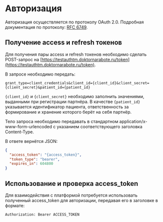 # Авторизация

Авторизация осуществляется по протоколу OAuth 2.0. Подробная документация по протоколу: [RFC 6749](http://tools.ietf.org/html/rfc6749).

## Получение access и refresh токенов

Для получения пары access и refresh токенов необходимо сделать POST-запрос на [https://testauthtm.doktornarabote.ru/token](https://testauthtm.doktornarabote.ru/token).

В запросе необходимо передать:

`grant_type=client_credentials&client_id={client_id}&client_secret={client_secret}&patient_id={patient_id}`

`{client_id}` и `{client_secret}` необходимо заполнить значениями, выданными при регистрации партнёра. В качестве `{patient_id}` указывается идентификатор пациента, ответственность за формирование и хранение которого берёт на себя партнёр.

Тело запроса необходимо передавать в стандартном application/x-www-form-urlencoded с указанием соответствующего заголовка Content-Type.

В ответе вернётся JSON:

```json
{
  "access_token": "{access_token}",
  "token_type": "bearer",
  "expires_in": 604800
}
```

## Использование и проверка access_token

Для взаимодействия с платформой потребуется использовать полученный access_token для авторизации, передавая его в заголовке в формате:

`Authorization: Bearer ACCESS_TOKEN`

